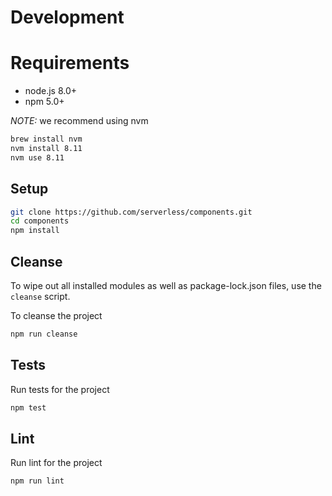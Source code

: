 # Development

# Requirements

* node.js 8.0+
* npm 5.0+

_NOTE:_ we recommend using nvm

```sh
brew install nvm
nvm install 8.11
nvm use 8.11
```

## Setup

```sh
git clone https://github.com/serverless/components.git
cd components
npm install
```


## Cleanse

To wipe out all installed modules as well as package-lock.json files, use the `cleanse` script.

To cleanse the project

```sh
npm run cleanse
```


## Tests

Run tests for the project

```sh
npm test
```


## Lint

Run lint for the project

```sh
npm run lint
```
